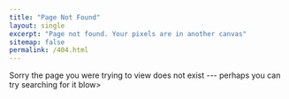```yaml
---
title: "Page Not Found"
layout: single
excerpt: "Page not found. Your pixels are in another canvas"
sitemap: false
permalink: /404.html
---
```


Sorry the page you were trying to view does not exist --- perhaps you can try searching for it blow>

<script type="text/javascript">
  var GOOG_FIXURL_LANG = 'en';
  var GOOG_FIXURL_SITE = '{{ site.url }}'
</script>
<script type="text/javascript"
  src="//linkhelp.clients.google.com/tbproxy/lh/wm/fixurl.js">
</script>
